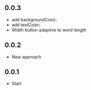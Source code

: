 ## 0.0.3
- add backgroundColor;
- add textColor;
- Width button adaptive to word length

## 0.0.2
- New approach

## 0.0.1
- Start